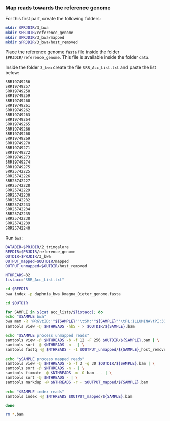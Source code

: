### Map reads towards the reference genome

For this first part, create the following folders:

```bash
mkdir $PRJDIR/3_bwa
mkdir $PRJDIR/reference_genome
mkdir $PRJDIR/3_bwa/mapped
mkdir $PRJDIR/3_bwa/host_removed
```

Place the reference genome `fasta` file inside the folder `$PRJDIR/reference_genome`. This file is available inside the folder `data`.

Inside the folder `3_bwa` create the file `SRR_Acc_List.txt` and paste the list below:

```bash
SRR19749256
SRR19749257
SRR19749258
SRR19749259
SRR19749260
SRR19749261
SRR19749262
SRR19749263
SRR19749264
SRR19749265
SRR19749266
SRR19749268
SRR19749269
SRR19749270
SRR19749271
SRR19749272
SRR19749273
SRR19749274
SRR19749275
SRR25742225
SRR25742226
SRR25742227
SRR25742228
SRR25742229
SRR25742230
SRR25742232
SRR25742233
SRR25742234
SRR25742235
SRR25742238
SRR25742239
SRR25742240
```

Run `bwa`:

```bash
DATADIR=$PRJDIR/2_trimgalore
REFDIR=$PRJDIR/reference_genome
OUTDIR=$PRJDIR/3_bwa
OUTPUT_mapped=$OUTDIR/mapped
OUTPUT_unmapped=$OUTDIR/host_removed

NTHREADS=32
listacc="SRR_Acc_List.txt"

cd $REFDIR
bwa index -p daphnia_bwa Dmagna_Dieter_genome.fasta

cd $OUTDIR

for SAMPLE in $(cat acc_lists/$listacc); do
echo "$SAMPLE bwa"
bwa mem -R '@RG\tID:'"${SAMPLE}"'\tSM:'"${SAMPLE}"'\tPL:ILLUMINA\tPI:330' -M -t $NTHREADS $REFDIR/daphnia_bwa $DATADIR/${SAMPLE}_1_val_1.fq.gz $DATADIR/${SAMPLE}_2_val_2.fq.gz | \
samtools view -@ $NTHREADS -hbS - > $OUTDIR/${SAMPLE}.bam

echo "$SAMPLE process unmapped reads"
samtools view -@ $NTHREADS -b -f 12 -F 256 $OUTDIR/${SAMPLE}.bam | \
samtools sort -@ $NTHREADS -n - | \
samtools fastq -@ $NTHREADS - -1 $OUTPUT_unmapped/${SAMPLE}_host_removed_R1.fastq.gz -2 $OUTPUT_unmapped/${SAMPLE}_host_removed_R2.fastq.gz -0 /dev/null -s /dev/null -n

echo "$SAMPLE process mapped reads"
samtools view -@ $NTHREADS -b -f 3 -q 30 $OUTDIR/${SAMPLE}.bam | \
samtools sort -@ $NTHREADS -n - | \
samtools fixmate -@ $NTHREADS -m -O bam - - | \
samtools sort -@ $NTHREADS - | \
samtools markdup -@ $NTHREADS -r - $OUTPUT_mapped/${SAMPLE}.bam

echo "$SAMPLE index reads"
samtools index -@ $NTHREADS $OUTPUT_mapped/${SAMPLE}.bam

done

rm *.bam
```
